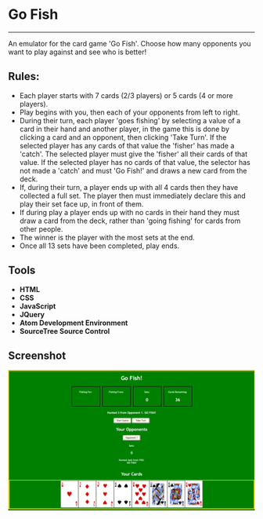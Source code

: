 # Go Fish
---------

An emulator for the card game 'Go Fish'. Choose how many opponents you want to play against and see who is better!


## Rules:

- Each player starts with 7 cards (2/3 players) or 5 cards (4 or more players).
- Play begins with you, then each of your opponents from left to right.
- During their turn, each player 'goes fishing' by selecting a value of a card in their hand and another player, in the game this is done by clicking a card and an opponent, then clicking 'Take Turn'. If the selected player has any cards of that value the 'fisher' has made a 'catch'. The selected player must give the 'fisher' all their cards of that value. If the selected player has no cards of that value, the selector has not made a 'catch' and must 'Go Fish!' and draws a new card from the deck.
- If, during their turn, a player ends up with all 4 cards then they have collected a full set. The player then must immediately declare this and play their set face up, in front of them.
- If during play a player ends up with no cards in their hand they must draw a card from the deck, rather than 'going fishing' for cards from other people.
- The winner is the player with the most sets at the end.
- Once all 13 sets have been completed, play ends.


## Tools
- **HTML**
- **CSS**
- **JavaScript**
- **JQuery**
- **Atom Development Environment**
- **SourceTree Source Control**

## Screenshot
![image](../../assets/images/Go-fish-master.png)